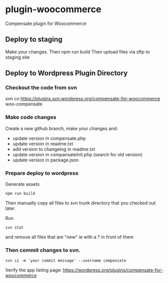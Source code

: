 # plugin-woocommerce
Compensate plugin for Woocommerce



## Deploy to staging

Make your changes.
Then npm run build
Then upload files via sftp to staging site

## Deploy to Wordpress Plugin Directory

### Checkout the code from svn
svn co https://plugins.svn.wordpress.org/compensate-for-woocommerce woo-compensate

### Make code changes
Create a new github branch, make your changes and:

* update version in compensate.php
* update version in readme.txt
* add version to changelog in readme.txt
* update version in compansateInit.php (search for old version)
* update version in package.json


### Prepare deploy to wordpress
Generate assets

```
npm run build
```

Then manually copy all files to svn trunk directory that you checked out later.

Run
```
svn stat
```
and remove all files that are "new" ie with a ? in front of them

### Then commit changes to svn.

```
svn ci -m 'your commit message' --username compensate
```

Verify the app listing page: https://wordpress.org/plugins/compensate-for-woocommerce

